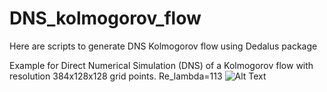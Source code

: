 # DNS_kolmogorov_flow
Here are scripts to generate DNS Kolmogorov flow using Dedalus package 

Example for Direct Numerical Simulation (DNS) of a Kolmogorov flow with resolution 384x128x128 grid points. Re_lambda=113
![Alt Text]([https://Kolmogorov_flow_384x128x128.gif](https://github.com/andhini/DNS_kolmogorov_flow/blob/main/Kolmogorov_flow_384x128x128.gif))
